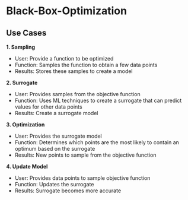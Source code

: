 # Black-Box-Optimization


## Use Cases

<strong> 1. Sampling </strong>
* User: Provide a function to be optimized
* Function: Samples the function to obtain a few data points  
* Results:  Stores these samples to create a model 
 
<strong> 2. Surrogate </strong> 
* User: Provides samples from the objective function 
* Function: Uses ML techniques to create a surrogate that can predict values for other data points  
* Results:  Create a surrogate model 

<strong> 3. Optimization </strong>
* User: Provides the surrogate model 
* Function: Determines which points are the most likely to contain an optimum based on the surrogate 
* Results: New points to sample from the objective function

<strong> 4. Update Model </strong>
* User: Provides data points to sample objective function  
* Function: Updates the surrogate  
* Results:  Surrogate becomes more accurate  

